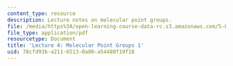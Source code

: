 ```yaml
---
content_type: resource
description: Lecture notes on molecular point groups.
file: /media/https%3A/open-learning-course-data-rc.s3.amazonaws.com/5-04-principles-of-inorganic-chemistry-ii-fall-2008/78cfd93ba21165130a80a54480f19f18_Lecture_4.pdf
file_type: application/pdf
resourcetype: Document
title: 'Lecture 4: Molecular Point Groups 1'
uid: 78cfd93b-a211-6513-0a80-a54480f19f18
---
```

